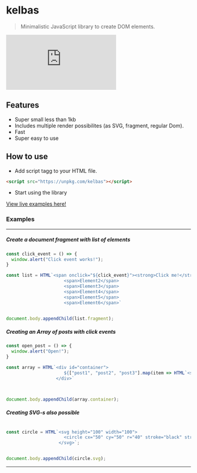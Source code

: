 # kelbas

> Minimalistic JavaScript library to create DOM elements.

![gzip size](http://img.badgesize.io/https://unpkg.com/kelbas/build/kelbas.min.js?compression=gzip)

## Features

* Super small less than 1kb
* Includes multiple render possibilites
  (as SVG, fragment, regular Dom).
* Fast
* Super easy to use

## How to use


* Add script tagg to your HTML file.
```HTML
<script src="https://unpkg.com/kelbas"></script>
```

* Start using the library


[View live examples here!](https://tonis2.github.io/kelbas/)

### Examples

----

##### Create a document fragment with list of elements
```js
const click_event = () => {
  window.alert("Click event works!");
}

const list = HTML`<span onclick="${click_event}"><strong>Click me!</strong></span>
                      <span>Element2</span>
                      <span>Element3</span>
                      <span>Element4</span>
                      <span>Element5</span>
                      <span>Element6</span>`


document.body.appendChild(list.fragment);

```

##### Creating an Array of posts with click events
```js
const open_post = () => {
  window.alert("Open!");
}

const array = HTML`<div id="container">
                      ${["post1", "post2", "post3"].map(item => HTML`<span onclick="${open_post}">${item}</span>`.container)}
                   </div>`



document.body.appendChild(array.container);
```

##### Creating SVG-s also possible
```js

const circle = HTML`<svg height="100" width="100">
                      <circle cx="50" cy="50" r="40" stroke="black" stroke-width="3" fill="red" />
                    </svg>`;


document.body.appendChild(circle.svg);
```

------

